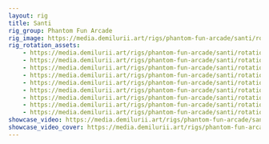 ```yaml
---
layout: rig
title: Santi
rig_group: Phantom Fun Arcade
rig_image: https://media.demilurii.art/rigs/phantom-fun-arcade/santi/rotation/Santi-01.png
rig_rotation_assets:
    - https://media.demilurii.art/rigs/phantom-fun-arcade/santi/rotation/Santi-01.png
    - https://media.demilurii.art/rigs/phantom-fun-arcade/santi/rotation/Santi-02.png
    - https://media.demilurii.art/rigs/phantom-fun-arcade/santi/rotation/Santi-03.png
    - https://media.demilurii.art/rigs/phantom-fun-arcade/santi/rotation/Santi-04.png
    - https://media.demilurii.art/rigs/phantom-fun-arcade/santi/rotation/Santi-05.png
    - https://media.demilurii.art/rigs/phantom-fun-arcade/santi/rotation/Santi-06.png
    - https://media.demilurii.art/rigs/phantom-fun-arcade/santi/rotation/Santi-07.png
    - https://media.demilurii.art/rigs/phantom-fun-arcade/santi/rotation/Santi-08.png
    - https://media.demilurii.art/rigs/phantom-fun-arcade/santi/rotation/Santi-09.png
showcase_video: https://media.demilurii.art/rigs/phantom-fun-arcade/santi/showcase/Santi_showcase.mp4
showcase_video_cover: https://media.demilurii.art/rigs/phantom-fun-arcade/santi/showcase/Santi_showcase_thumb.jpg
---
```

